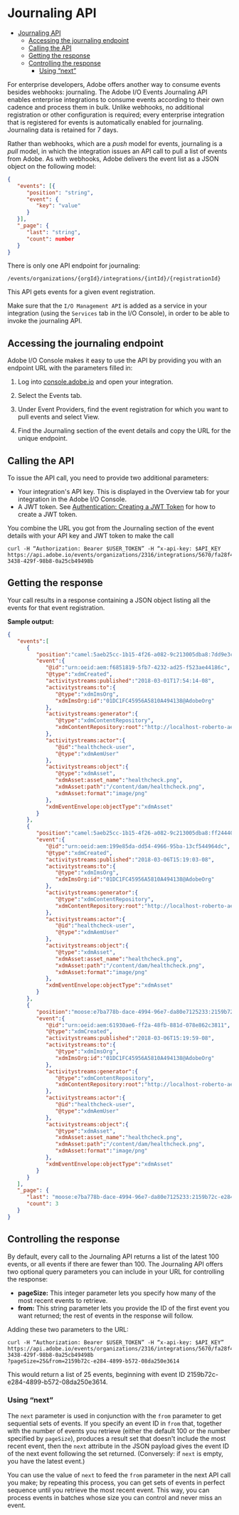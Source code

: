 <!--:navorder: 3-->

# Journaling API

- [Journaling API](#journaling-api)
  - [Accessing the journaling endpoint](#accessing-the-journaling-endpoint)
  - [Calling the API](#calling-the-api)
  - [Getting the response](#getting-the-response)
  - [Controlling the response](#controlling-the-response)
    - [Using &ldquo;next&rdquo;](#using-ldquonextrdquo)

For enterprise developers, Adobe offers another way to consume events besides webhooks: journaling. The Adobe I/O Events Journaling API enables enterprise integrations to consume events according to their own cadence and process them in bulk. Unlike webhooks, no additional registration or other configuration is required; every enterprise integration that is registered for events is automatically enabled for journaling. Journaling data is retained for 7 days.



Rather than webhooks, which are a _push_ model for events, journaling is a _pull_ model, in which the integration issues an API call to pull a list of events from Adobe. As with webhooks, Adobe delivers the event list as a JSON object on the following model: 

```json
{
   "events": [{
      "position": "string",
      "event": {
         "key": "value"
      }
   }],
   "_page": {
      "last": "string",
      "count": number
   }
}
```

There is only one API endpoint for journaling:

`/events/organizations/{orgId}/integrations/{intId}/{registrationId}`

This API gets events for a given event registration.

Make sure that the `I/O Management API` is added as a service in your integration (using the `Services` tab in the I/O Console), in order to be able to invoke the journaling API.

## Accessing the journaling endpoint

Adobe I/O Console makes it easy to use the API by providing you with an endpoint URL with the parameters filled in:

1. Log into [console.adobe.io](https://console.adobe.io) and open your integration. 

2. Select the Events tab. 

3. Under Event Providers, find the event registration for which you want to pull events and select View.

4. Find the Journaling section of the event details and copy the URL for the unique endpoint. 

## Calling the API

To issue the API call, you need to provide two additional parameters: 

* Your integration's API key. This is displayed in the Overview tab for your integration in the Adobe I/O Console.
* A JWT token. See [Authentication: Creating a JWT Token](https://www.adobe.io/apis/cloudplatform/console/authentication/createjwt.html) for how to create a JWT token.

You combine the URL you got from the Journaling section of the event details with your API key and JWT token to make the call

```
curl -H “Authorization: Bearer $USER_TOKEN” -H “x-api-key: $API_KEY
https://api.adobe.io/events/organizations/2316/integrations/5670/fa28f4d0-3438-429f-98b8-0a25cb49498b
```

## Getting the response
Your call results in a response containing a JSON object listing all the events for that event registration. 

**Sample output:**
```json
{
   "events":[
      {
         "position":"camel:5aeb25cc-1b15-4f26-a082-9c213005dba8:7dd9e3c4-0d3f-42d5-abb4-1776e209b080",
         "event":{
            "@id":"urn:oeid:aem:f6851819-5fb7-4232-ad25-f523ae44186c",
            "@type":"xdmCreated",
            "activitystreams:published":"2018-03-01T17:54:14-08",
            "activitystreams:to":{
               "@type":"xdmImsOrg",
               "xdmImsOrg:id":"01DC1FC45956A5810A494138@AdobeOrg"
            },
            "activitystreams:generator":{
               "@type":"xdmContentRepository",
               "xdmContentRepository:root":"http://localhost-roberto-aem63:4502"
            },
            "activitystreams:actor":{
               "@id":"healthcheck-user",
               "@type":"xdmAemUser"
            },
            "activitystreams:object":{
               "@type":"xdmAsset",
               "xdmAsset:asset_name":"healthcheck.png",
               "xdmAsset:path":"/content/dam/healthcheck.png",
               "xdmAsset:format":"image/png"
            },
            "xdmEventEnvelope:objectType":"xdmAsset"
         }
      },
      {
         "position":"camel:5aeb25cc-1b15-4f26-a082-9c213005dba8:ff244403-ca7c-4993-bbda-3c8915ce0b32",
         "event":{
            "@id":"urn:oeid:aem:199e85da-dd54-4966-95ba-13cf544964dc",
            "@type":"xdmCreated",
            "activitystreams:published":"2018-03-06T15:19:03-08",
            "activitystreams:to":{
               "@type":"xdmImsOrg",
               "xdmImsOrg:id":"01DC1FC45956A5810A494138@AdobeOrg"
            },
            "activitystreams:generator":{
               "@type":"xdmContentRepository",
               "xdmContentRepository:root":"http://localhost-roberto-aem63:4502"
            },
            "activitystreams:actor":{
               "@id":"healthcheck-user",
               "@type":"xdmAemUser"
            },
            "activitystreams:object":{
               "@type":"xdmAsset",
               "xdmAsset:asset_name":"healthcheck.png",
               "xdmAsset:path":"/content/dam/healthcheck.png",
               "xdmAsset:format":"image/png"
            },
            "xdmEventEnvelope:objectType":"xdmAsset"
         }
      },
      {
         "position":"moose:e7ba778b-dace-4994-96e7-da80e7125233:2159b72c-e284-4899-b572-08da250e3614",
         "event":{
            "@id":"urn:oeid:aem:61930ae6-ff2a-48fb-881d-078e862c3811",
            "@type":"xdmCreated",
            "activitystreams:published":"2018-03-06T15:19:59-08",
            "activitystreams:to":{
               "@type":"xdmImsOrg",
               "xdmImsOrg:id":"01DC1FC45956A5810A494138@AdobeOrg"
            },
            "activitystreams:generator":{
               "@type":"xdmContentRepository",
               "xdmContentRepository:root":"http://localhost-roberto-aem63:4502"
            },
            "activitystreams:actor":{
               "@id":"healthcheck-user",
               "@type":"xdmAemUser"
            },
            "activitystreams:object":{
               "@type":"xdmAsset",
               "xdmAsset:asset_name":"healthcheck.png",
               "xdmAsset:path":"/content/dam/healthcheck.png",
               "xdmAsset:format":"image/png"
            },
            "xdmEventEnvelope:objectType":"xdmAsset"
         }
      }
   ],
   "_page": {
      "last": "moose:e7ba778b-dace-4994-96e7-da80e7125233:2159b72c-e284-4899-b572-08da250e3614",
      "count": 3
   }
}
```

## Controlling the response
By default, every call to the Journaling API returns a list of the latest 100 events, or all events if there are fewer than 100. The Journaling API offers two optional query parameters you can include in your URL for controlling the response:

* **pageSize:** This integer parameter lets you specify how many of the most recent events to retrieve. 
* **from:** This string parameter lets you provide the ID of the first event you want returned; the rest of events in the response will follow.

Adding these two parameters to the URL:

```
curl -H “Authorization: Bearer $USER_TOKEN” -H “x-api-key: $API_KEY” 
https://api.adobe.io/events/organizations/2316/integrations/5670/fa28f4d0-3438-429f-98b8-0a25cb49498b
?pageSize=25&from=2159b72c-e284-4899-b572-08da250e3614
```

This would return a list of 25 events, beginning with event ID 2159b72c-e284-4899-b572-08da250e3614.

### Using &ldquo;next&rdquo;
The `next` parameter is used in conjunction with the `from` parameter to get sequential sets of events. If you specify an event ID in `from` that, together with the number of events you retrieve (either the default 100 or the number specified by `pageSize`), produces a result set that doesn't include the most recent event, then the `next` attribute in the JSON payload gives the event ID of the next event following the set returned. (Conversely: if `next` is empty, you have the latest event.)

You can use the value of `next` to feed the `from` parameter in the next API call you make; by repeating this process, you can get sets of events in perfect sequence until you retrieve the most recent event. This way, you can process events in batches whose size you can control and never miss an event.
